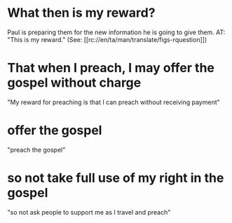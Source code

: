 # What then is my reward?

Paul is preparing them for the new information he is going to give them. AT: "This is my reward." (See: [[rc://en/ta/man/translate/figs-rquestion]])

# That when I preach, I may offer the gospel without charge

"My reward for preaching is that I can preach without receiving payment"

# offer the gospel

"preach the gospel"

# so not take full use of my right in the gospel

"so not ask people to support me as I travel and preach"

